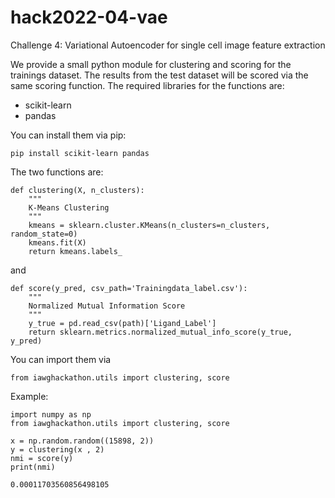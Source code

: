 # hack2022-04-vae
Challenge 4: Variational Autoencoder for single cell image feature extraction

We provide a small python module for clustering and scoring for the trainings dataset. The results from the test dataset will be scored via the same scoring function. 
The required libraries for the functions are:
- scikit-learn
- pandas

You can install them via pip:
```
pip install scikit-learn pandas
```

The two functions are:
```
def clustering(X, n_clusters):
    """
    K-Means Clustering
    """
    kmeans = sklearn.cluster.KMeans(n_clusters=n_clusters, random_state=0)
    kmeans.fit(X)
    return kmeans.labels_
```
and
```
def score(y_pred, csv_path='Trainingdata_label.csv'):
    """
    Normalized Mutual Information Score
    """
    y_true = pd.read_csv(path)['Ligand_Label']
    return sklearn.metrics.normalized_mutual_info_score(y_true, y_pred)
```
 You can import them via 
```
from iawghackathon.utils import clustering, score
```

Example:
```
import numpy as np
from iawghackathon.utils import clustering, score

x = np.random.random((15898, 2))
y = clustering(x , 2)
nmi = score(y)
print(nmi)
```
```
0.00011703560856498105
```